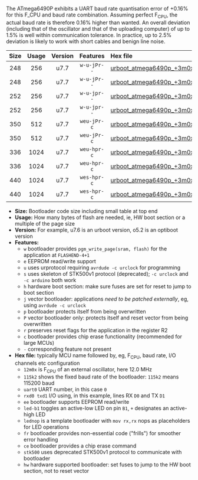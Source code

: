 The ATmega6490P exhibits a UART baud rate quantisation error of +0.16% for this F_CPU and baud rate combination. Assuming perfect F<sub>CPU</sub>, the actual baud rate is therefore 0.16% higher than wanted. An overall deviation (including that of the oscillator and that of the uploading computer) of up to 1.5% is well within communication tolerance. In practice, up to 2.5% deviation is likely to work with short cables and benign line noise.

|Size|Usage|Version|Features|Hex file|
|:-:|:-:|:-:|:-:|:--|
|248|256|u7.7|`w-u-jPr--`|[urboot_atmega6490p_+3m0x_+++9k6_uart0_rxe0_txe1_led+b7.hex](https://raw.githubusercontent.com/stefanrueger/urboot.hex/main/mcus/atmega6490p/external_oscillator/fcpu_+3m0x/br_+++9k6/urboot_atmega6490p_+3m0x_+++9k6_uart0_rxe0_txe1_led+b7.hex)|
|248|256|u7.7|`w-u-jPr--`|[urboot_atmega6490p_+3m0x_+++9k6_uart0_rxe0_txe1_lednop.hex](https://raw.githubusercontent.com/stefanrueger/urboot.hex/main/mcus/atmega6490p/external_oscillator/fcpu_+3m0x/br_+++9k6/urboot_atmega6490p_+3m0x_+++9k6_uart0_rxe0_txe1_lednop.hex)|
|252|256|u7.7|`w-u-jpr--`|[urboot_atmega6490p_+3m0x_+++9k6_uart0_rxe0_txe1_led+b7_fr.hex](https://raw.githubusercontent.com/stefanrueger/urboot.hex/main/mcus/atmega6490p/external_oscillator/fcpu_+3m0x/br_+++9k6/urboot_atmega6490p_+3m0x_+++9k6_uart0_rxe0_txe1_led+b7_fr.hex)|
|252|256|u7.7|`w-u-jpr--`|[urboot_atmega6490p_+3m0x_+++9k6_uart0_rxe0_txe1_lednop_fr.hex](https://raw.githubusercontent.com/stefanrueger/urboot.hex/main/mcus/atmega6490p/external_oscillator/fcpu_+3m0x/br_+++9k6/urboot_atmega6490p_+3m0x_+++9k6_uart0_rxe0_txe1_lednop_fr.hex)|
|350|512|u7.7|`weu-jPr-c`|[urboot_atmega6490p_+3m0x_+++9k6_uart0_rxe0_txe1_ee_led+b7_fr_ce.hex](https://raw.githubusercontent.com/stefanrueger/urboot.hex/main/mcus/atmega6490p/external_oscillator/fcpu_+3m0x/br_+++9k6/urboot_atmega6490p_+3m0x_+++9k6_uart0_rxe0_txe1_ee_led+b7_fr_ce.hex)|
|350|512|u7.7|`weu-jPr-c`|[urboot_atmega6490p_+3m0x_+++9k6_uart0_rxe0_txe1_ee_lednop_fr_ce.hex](https://raw.githubusercontent.com/stefanrueger/urboot.hex/main/mcus/atmega6490p/external_oscillator/fcpu_+3m0x/br_+++9k6/urboot_atmega6490p_+3m0x_+++9k6_uart0_rxe0_txe1_ee_lednop_fr_ce.hex)|
|336|1024|u7.7|`weu-hpr-c`|[urboot_atmega6490p_+3m0x_+++9k6_uart0_rxe0_txe1_ee_led+b7_fr_ce_hw.hex](https://raw.githubusercontent.com/stefanrueger/urboot.hex/main/mcus/atmega6490p/external_oscillator/fcpu_+3m0x/br_+++9k6/urboot_atmega6490p_+3m0x_+++9k6_uart0_rxe0_txe1_ee_led+b7_fr_ce_hw.hex)|
|336|1024|u7.7|`weu-hpr-c`|[urboot_atmega6490p_+3m0x_+++9k6_uart0_rxe0_txe1_ee_lednop_fr_ce_hw.hex](https://raw.githubusercontent.com/stefanrueger/urboot.hex/main/mcus/atmega6490p/external_oscillator/fcpu_+3m0x/br_+++9k6/urboot_atmega6490p_+3m0x_+++9k6_uart0_rxe0_txe1_ee_lednop_fr_ce_hw.hex)|
|440|1024|u7.7|`wes-hpr-c`|[urboot_atmega6490p_+3m0x_+++9k6_uart0_rxe0_txe1_ee_led+b7_fr_ce_stk500_hw.hex](https://raw.githubusercontent.com/stefanrueger/urboot.hex/main/mcus/atmega6490p/external_oscillator/fcpu_+3m0x/br_+++9k6/urboot_atmega6490p_+3m0x_+++9k6_uart0_rxe0_txe1_ee_led+b7_fr_ce_stk500_hw.hex)|
|440|1024|u7.7|`wes-hpr-c`|[urboot_atmega6490p_+3m0x_+++9k6_uart0_rxe0_txe1_ee_lednop_fr_ce_stk500_hw.hex](https://raw.githubusercontent.com/stefanrueger/urboot.hex/main/mcus/atmega6490p/external_oscillator/fcpu_+3m0x/br_+++9k6/urboot_atmega6490p_+3m0x_+++9k6_uart0_rxe0_txe1_ee_lednop_fr_ce_stk500_hw.hex)|

- **Size:** Bootloader code size including small table at top end
- **Usage:** How many bytes of flash are needed, ie, HW boot section or a multiple of the page size
- **Version:** For example, u7.6 is an urboot version, o5.2 is an optiboot version
- **Features:**
  + `w` bootloader provides `pgm_write_page(sram, flash)` for the application at `FLASHEND-4+1`
  + `e` EEPROM read/write support
  + `u` uses urprotocol requiring `avrdude -c urclock` for programming
  + `s` uses skeleton of STK500v1 protocol (deprecated); `-c urclock` and `-c arduino` both work
  + `h` hardware boot section: make sure fuses are set for reset to jump to boot section
  + `j` vector bootloader: applications *need to be patched externally*, eg, using `avrdude -c urclock`
  + `p` bootloader protects itself from being overwritten
  + `P` vector bootloader only: protects itself and reset vector from being overwritten
  + `r` preserves reset flags for the application in the register R2
  + `c` bootloader provides chip erase functionality (recommended for large MCUs)
  + `-` corresponding feature not present
- **Hex file:** typically MCU name followed by, eg, F<sub>CPU</sub>, baud rate, I/O channels etc configuration
  + `12m0x` is F<sub>CPU</sub> of an external oscillator, here 12.0 MHz
  + `115k2` shows the fixed baud rate of the bootloader: `115k2` means 115200 baud
  + `uart0` UART number, in this case `0`
  + `rxd0 txd1` I/O using, in this example, lines RX `D0` and TX `D1`
  + `ee` bootloader supports EEPROM read/write
  + `led-b1` toggles an active-low LED on pin `B1`, `+` designates an active-high LED
  + `lednop` is a template bootloader with `mov rx,rx` nops as placeholders for LED operations
  + `fr` bootloader provides non-essential code ("frills") for smoother error handling
  + `ce` bootloader provides a chip erase command
  + `stk500` uses deprecated STK500v1 protocol to communicate with bootloader
  + `hw` hardware supported bootloader: set fuses to jump to the HW boot section, not to reset vector
